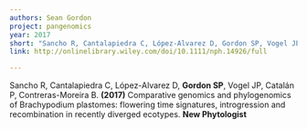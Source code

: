 ```yaml
---
authors: Sean Gordon
project: pangenomics
year: 2017
short: "Sancho R, Cantalapiedra C, López-Alvarez D, Gordon SP, Vogel JP, Catalán P, Contreras-Moreira B (in press) Comparative genomics and phylogenomics of Brachypodium plastomes: flowering time signatures, introgression and recombination in recently diverged ecotypes. New Phytologist"
link: http://onlinelibrary.wiley.com/doi/10.1111/nph.14926/full

---
```


Sancho R, Cantalapiedra C, López-Alvarez D, **Gordon SP**, Vogel JP, Catalán P, Contreras-Moreira B. **(2017)** Comparative genomics and phylogenomics of Brachypodium plastomes: flowering time signatures, introgression and recombination in recently diverged ecotypes. **New Phytologist**
